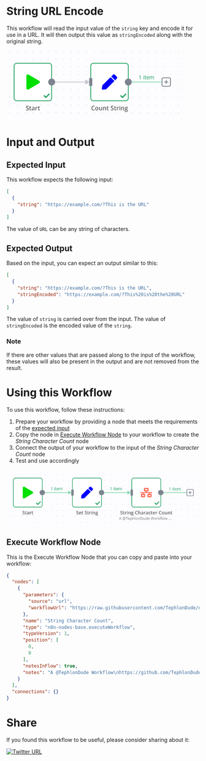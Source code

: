 # String URL Encode
This workflow will read the input value of the `string` key and encode it for use in a URL. It will then output this value as `stringEncoded` along with the original string.

![Workflow](img/workflow.png)

# Input and Output

## Expected Input
This workflow expects the following input:
``` JSON
[
  {
    "string": "https://example.com/?This is the URL"
  }
]
```
The value of `URL` can be any string of characters.

## Expected Output
Based on the input, you can expect an output similar to this:
``` JSON
[
  {
    "string": "https://example.com/?This is the URL",
    "stringEncoded": "https://example.com/?This%20is%20the%20URL"
  }
]
```
The value of `string` is carried over from the input. The value of `stringEncoded` is the encoded value of the `string`.

### Note
If there are other values that are passed along to the input of the workflow, these values will also be present in the output and are not removed from the result.

# Using this Workflow
To use this workflow, follow these instructions:
1. Prepare your workflow by providing a node that meets the requirements of the [expected input](#expected-input)
2. Copy the node in [Execute Workflow Node](#execute-workflows-node) to your workflow to create the *String Character Count* node
3. Connect the output of your workflow to the input of the *String Character Count* node
4. Test and use accordingly

![Example Workflow](img/example.png)

## Execute Workflow Node
This is the Execute Workflow Node that you can copy and paste into your workflow:
``` JSON
{
  "nodes": [
    {
      "parameters": {
        "source": "url",
        "workflowUrl": "https://raw.githubusercontent.com/TephlonDude/n8n-hosted-workflows/main/workflows/String%20Character%20Counter/String_Character_Counter.json"
      },
      "name": "String Character Count",
      "type": "n8n-nodes-base.executeWorkflow",
      "typeVersion": 1,
      "position": [
        0,
        0
      ],
      "notesInFlow": true,
      "notes": "A @TephlonDude Workflow\nhttps://github.com/TephlonDude/n8n-hosted-workflows/tree/main/workflows/String%20Character%20Counter\n\nExpected Input:\n[\n  {\n    \"string\": \"This is the string\"\n  }\n]\nThe value of string can be any string of characters.\n\nExpected Output:\n[\n  {\n    \"string\": \"This is the string\",\n    \"stringCount\": 18\n  }\n]\n\nThe value of string is carried over from the input. The value of stringCount is the number of characters in the string value.\n\n"
    }
  ],
  "connections": {}
}
```

# Share
If you found this workflow to be useful, please consider sharing about it:

[![Twitter URL](https://img.shields.io/twitter/url/https/twitter.com/TephlonDude.svg?style=for-the-badge&logo=twitter&label=Tweet%20This)](http://twitter.com/intent/tweet?text=Add%20an%20entire%20%40n8n_io%20workflow%20written%20by%20%40TephlonDude%20that%20counts%20the%20length%20of%20a%20string%20for%20you%20by%20adding%20a%20single%20node%20to%20your%20workflow!%20%F0%9F%A4%AF%0A%0A%23n8n%20%23automation%0A%0AHere%27s%20how%3A%0Ahttps%3A%2F%2Fgithub.com%2FTephlonDude%2Fn8n-hosted-workflows%2Ftree%2Fmain%2Fworkflows%2FString%2520Character%2520Counter)